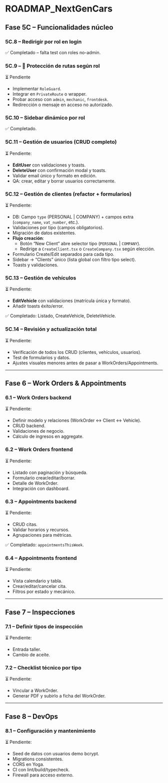 # ROADMAP_NextGenCars

## Fase 5C – Funcionalidades núcleo

### 5C.8 – Redirigir por rol en login
✅ Completado – falta test con roles no-admin.

### 5C.9 – 🔐 Protección de rutas según rol
⏳ Pendiente
- Implementar `RoleGuard`.
- Integrar en `PrivateRoute` o wrapper.
- Probar acceso con `admin`, `mechanic`, `frontdesk`.
- Redirección o mensaje en acceso no autorizado.

### 5C.10 – Sidebar dinámico por rol
✅ Completado.

### 5C.11 – Gestión de usuarios (CRUD completo)
⏳ Pendiente:
- **EditUser** con validaciones y toasts.
- **DeleteUser** con confirmación modal y toasts.
- Validar email único y formato en edición.
- QA: crear, editar y borrar usuarios correctamente.

### 5C.12 – Gestión de clientes (refactor + formularios)
⏳ Pendiente:
- DB: Campo `type` (PERSONAL | COMPANY) + campos extra (`company_name`, `vat_number`, etc.).
- Validaciones por tipo (campos obligatorios).
- Migración de datos existentes.
- **Flujo creación**:
  - Botón “New Client” abre selector tipo (`PERSONAL` | `COMPANY`).
  - Redirige a `CreateClient.tsx` o `CreateCompany.tsx` según elección.
- Formulario Create/Edit separados para cada tipo.
- Sidebar → “Clients” único (lista global con filtro tipo select).
- Toasts y validaciones.

### 5C.13 – Gestión de vehículos
⏳ Pendiente:
- **EditVehicle** con validaciones (matrícula única y formato).
- Añadir toasts éxito/error.

✅ Completado: Listado, CreateVehicle, DeleteVehicle.

### 5C.14 – Revisión y actualización total
⏳ Pendiente:
- Verificación de todos los CRUD (clientes, vehículos, usuarios).
- Test de formularios y datos.
- Ajustes visuales menores antes de pasar a WorkOrders/Appointments.

---

## Fase 6 – Work Orders & Appointments

### 6.1 – Work Orders backend
⏳ Pendiente:
- Definir modelo y relaciones (WorkOrder ↔ Client ↔ Vehicle).
- CRUD backend.
- Validaciones de negocio.
- Cálculo de ingresos en aggregate.

### 6.2 – Work Orders frontend
⏳ Pendiente:
- Listado con paginación y búsqueda.
- Formulario crear/editar/borrar.
- Detalle de WorkOrder.
- Integración con dashboard.

### 6.3 – Appointments backend
⏳ Pendiente:
- CRUD citas.
- Validar horarios y recursos.
- Agrupaciones para métricas.

✅ Completado: `appointmentsThisWeek`.

### 6.4 – Appointments frontend
⏳ Pendiente:
- Vista calendario y tabla.
- Crear/editar/cancelar cita.
- Filtros por estado y mecánico.

---

## Fase 7 – Inspecciones

### 7.1 – Definir tipos de inspección
⏳ Pendiente:
- Entrada taller.
- Cambio de aceite.

### 7.2 – Checklist técnico por tipo
⏳ Pendiente:
- Vincular a WorkOrder.
- Generar PDF y subirlo a ficha del WorkOrder.

---

## Fase 8 – DevOps

### 8.1 – Configuración y mantenimiento
⏳ Pendiente:
- Seed de datos con usuarios demo bcrypt.
- Migrations consistentes.
- CORS en Yoga.
- CI con lint/build/typecheck.
- Firewall para acceso externo.

